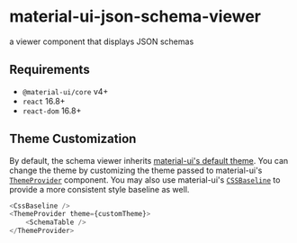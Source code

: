 # material-ui-json-schema-viewer
a viewer component that displays JSON schemas

## Requirements
- `@material-ui/core` v4+
- `react` 16.8+
- `react-dom` 16.8+

## Theme Customization
By default, the schema viewer inherits [material-ui's default theme](https://material-ui.com/customization/default-theme/). You can change the theme by customizing the theme passed to
material-ui's [`ThemeProvider`](https://material-ui.com/styles/api/#themeprovider) component.
You may also use material-ui's [`CSSBaseline`](https://material-ui.com/api/css-baseline/) to provide a more consistent style baseline as well.
```js
<CssBaseline />
<ThemeProvider theme={customTheme}>
    <SchemaTable />
</ThemeProvider>
```

